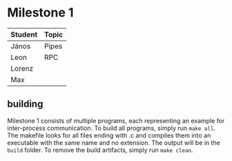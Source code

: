 # Milestone 1
|Student   |Topic   |
|---|---|
|János   |Pipes   |
|Leon   |RPC   |
|Lorenz   |   |
|Max   |   |


## building
Milestone 1 consists of multiple programs, each representing an example for inter-process communication. To build all programs, simply run `make all`. The makefile looks for all files ending with .c and compiles them into an executable with the same name and no extension. The output will be in the `build` folder. To remove the build artifacts, simply run `make clean`.
